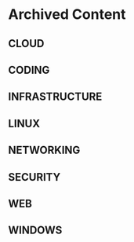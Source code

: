 # Archived Content

## CLOUD

## CODING

## INFRASTRUCTURE

## LINUX

## NETWORKING

## SECURITY

## WEB

## WINDOWS